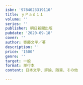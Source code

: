 ```yaml
---
isbn: '9784023319110'
title: ｙＰａｄ１１
volume: ''
series: ''
publisher: 朝日新聞出版
pubdate: '2020-09-18'
cover: ''
author: 寄藤文平／著
description: ''
price: '1500'
genre: ''
target: 一般
format: 単行本
content: 日本文学、評論、随筆、その他

---
```

